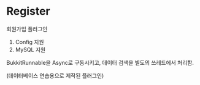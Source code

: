 # Register

회원가입 플러그인

1. Config 지원
2. MySQL 지원

BukkitRunnable을 Async로 구동시키고, 데이터 검색을 별도의 쓰레드에서 처리함.

(데이터베이스 연습용으로 제작된 플러그인)
